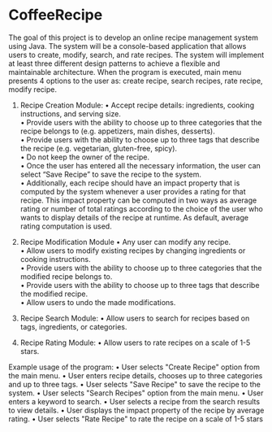 # CoffeeRecipe
The goal of this project is to develop an online recipe management system using Java. The system will be a console-based application that allows users to create, modify, search, and rate recipes. The system will implement at least three different design patterns to achieve a flexible and maintainable architecture. When the program is executed, main menu presents 4 options to the user as: create recipe, search recipes, rate recipe, modify recipe.
  
1. Recipe Creation Module:
• Accept recipe details: ingredients, cooking instructions, and serving size.  
• Provide users with the ability to choose up to three categories that the recipe belongs to (e.g. appetizers, main dishes, desserts).  
• Provide users with the ability to choose up to three tags that describe the recipe (e.g. vegetarian, gluten-free, spicy).  
• Do not keep the owner of the recipe.   
• Once the user has entered all the necessary information, the user can select “Save Recipe” to save the recipe to the system.  
• Additionally, each recipe should have an impact property that is computed by the system whenever a user provides a rating for that recipe. This impact property can be computed in two ways as average rating or number of total ratings according to the choice of the user who wants to display details of the recipe at runtime. As default, average rating computation is used.

2. Recipe Modification Module 
• Any user can modify any recipe.  
• Allow users to modify existing recipes by changing ingredients or cooking instructions.  
• Provide users with the ability to choose up to three categories that the modified recipe belongs to.  
• Provide users with the ability to choose up to three tags that describe the modified recipe.  
• Allow users to undo the made modifications.  

3. Recipe Search Module:
• Allow users to search for recipes based on tags, ingredients, or categories.

4. Recipe Rating Module:
• Allow users to rate recipes on a scale of 1-5 stars.

Example usage of the program:
• User selects "Create Recipe" option from the main menu.
• User enters recipe details, chooses up to three categories and up to three tags.
• User selects "Save Recipe" to save the recipe to the system.
• User selects "Search Recipes" option from the main menu.
• User enters a keyword to search.
• User selects a recipe from the search results to view details.
• User displays the impact property of the recipe by average rating.
• User selects "Rate Recipe" to rate the recipe on a scale of 1-5 stars
